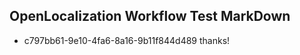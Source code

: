 ## OpenLocalization Workflow Test MarkDown
* c797bb61-9e10-4fa6-8a16-9b11f844d489 thanks!

<!--HONumber=Jul16_HO2-->


